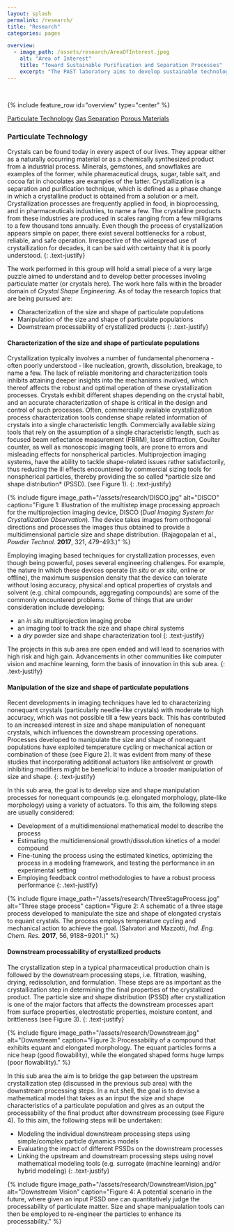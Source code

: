 ```yaml
---
layout: splash
permalink: /research/
title: "Research"
categories: pages

overview:
  - image_path: /assets/research/AreaOfInterest.jpeg
    alt: "Area of Interest"
    title: "Toward Sustainable Purification and Separation Processes"
    excerpt: "The PAST laboratory aims to develop sustainable technologies for challenging purification and separation problems. To achieve this the research activities span all the way from understanding fundamentals to developing processes. *Particulate Technology*, *Gas Separation*, and *Porous Materials* are the three focus areas of the laboratory. <br />"
---
```


<br />

{% include feature_row id="overview" type="center" %}

<a href="#ParTech" class="btn btn--primary">Particulate Technology</a> <a href="#" class="btn btn--primary">Gas Separation</a> <a href="#" class="btn btn--primary">Porous Materials</a>

<h3 id="ParTech">Particulate Technology</h3>
Crystals can be found today in every aspect of our lives. They appear either as a naturally occurring material or as a chemically synthesized product from a industrial process. Minerals, gemstones, and snowflakes are examples of the former, while pharmaceutical drugs, sugar, table salt, and cocoa fat in chocolates are examples of the latter. Crystallization is a separation and purification technique, which is defined as a phase change in which a crystalline product is obtained from a solution or a melt. Crystallization processes are frequently applied in food, in bioprocessing, and in pharmaceuticals industries, to name a few. The crystalline products from these industries are produced in scales ranging from a few milligrams to a few thousand tons annually. Even though the process of crystallization appears simple on paper, there exist several bottlenecks for a robust, reliable, and safe operation. Irrespective of the widespread use of crystallization for decades, it can be said with certainty that it is poorly understood. 
{: .text-justify}

The work performed in this group will hold a small piece of a very large puzzle aimed to understand and to develop better processes involing particulate matter (or crystals here). The work here falls within the broader domain of *Crystal Shape Engineering*. As of today the research topics that are being pursued are:
* Characterization of the size and shape of particulate populations
* Manipulation of the size and shape of particulate populations
* Downstream processability of crystallized products
{: .text-justify}

<h4>Characterization of the size and shape of particulate populations</h4>
Crystallization typically involves a number of fundamental phenomena - often poorly understood - like nucleation, growth, dissolution, breakage, to name a few. The lack of reliable monitoring and characterization tools inhibits attaining deeper insights into the mechanisms involved, which thereof affects the robust and optimal operation of these crystallization processes. Crystals exhibit different shapes depending on the crystal habit, and an accurate characterization of shape is critical in the design and control of such processes. Often, commercially available crystallization process characterization tools condense shape related information of crystals into a single characteristic length. Commercially available sizing tools that rely on the assumption of a single characteristic length, such as focused beam reflectance measurement (FBRM), laser diffraction, Coulter counter, as well as monoscopic imaging tools, are prone to errors and misleading effects for nonspherical particles. Multiprojection imaging systems, have the ability to tackle shape-related issues rather satisfactorily, thus reducing the ill effects encountered by commercial sizing tools for nonspherical particles, thereby providing the so called *particle size and shape distribution* (PSSD). (see Figure 1).
{: .text-justify}

{% include figure image_path="/assets/research/DISCO.jpg" alt="DISCO" caption="Figure 1: Illustration of the multistep image processing approach for the multiprojection imaging device, DISCO (*Dual Imaging System for Crystallization Observation*). The device takes images from orthogonal directions and processes the images thus obtained to provide a multidimensional particle size and shape distribution. (Rajagopalan et al., *Powder Technol.* **2017**, 321, 479–493.)" %}

Employing imaging based techniques for crystallization processes, even though being powerful, poses several engineering challenges. For example, the nature in which these devices operate (*in situ* or *ex situ*, online or offline), the maximum suspension density that the device can tolerate without losing accuracy, physical and optical properties of crystals and solvent (e.g. chiral compounds, aggregating compounds) are some of the commonly encountered problems. Some of things that are under consideration include developing:
* an *in situ* multiprojection imaging probe
* an imaging tool to track the size and shape chiral systems
* a *dry* powder size and shape characterization tool
{: .text-justify}

The projects in this sub area are open ended and will lead to scenarios with high risk and high gain. Advancements in other communities like computer vision and machine learning, form the basis of innovation in this sub area.
{: .text-justify}

<h4>Manipulation of the size and shape of particulate populations</h4>
Recent developments in imaging techniques have led to characterizing nonequant crystals (particularly needle-like crystals) with moderate to high accuracy, which was not possible till a few years back. This has contributed to an increased interest in size and shape manipulation of nonequant crystals, which influences the downstream processing operations. Processes developed to manipulate the size and shape of nonequant populations have exploited temperature cycling or mechanical action or combination of these (see Figure 2). It was evident from many of these studies that incorporating additional actuators like antisolvent or growth inhibiting modifiers might be beneficial to induce a broader manipulation of size and shape.
{: .text-justify}

In this sub area, the goal is to develop size and shape manipulation processes for nonequant compounds (e.g. elongated morphology, plate-like morphology) using a variety of actuators. To this aim, the following steps are usually considered:
* Development of a multidimensional mathematical model to describe the process
* Estimating the multidimensional growth/dissolution kinetics of a model compound
* Fine-tuning the process using the estimated kinetics, optimizing the process in a modeling framework, and testing the performance in an experimental setting
* Employing feedback control methodologies to have a robust process performance
{: .text-justify}

{% include figure image_path="/assets/research/ThreeStageProcess.jpg" alt="Three stage process" caption="Figure 2: A schematic of a three stage process developed to manipulate the size and shape of elongated crystals to equant crystals. The process employs temperature cycling and mechanical action to achieve the goal. (Salvatori and Mazzotti, *Ind. Eng. Chem. Res.* **2017**, 56, 9188−9201.)" %}

<h4>Downstream processability of crystallized products</h4>
The crystallization step in a typical pharmaceutical production chain is followed by the downstream processing steps, i.e. filtration, washing, drying, redissolution, and formulation. These steps are as important as the crystallization step in determining the final properties of the crystallized product. The particle size and shape distribution (PSSD) after crystallization is one of the major factors that affects the downstream processes apart from surface properties, electrostatic properties, moisture content, and brittleness (see Figure 3). 
{: .text-justify}

{% include figure image_path="/assets/research/Downstream.jpg" alt="Downstream" caption="Figure 3: Processability of a compound that exhibits equant and elongated morphology. The equant particles forms a nice heap (good flowability), while the elongated shaped forms huge lumps (poor flowability)." %}

In this sub area the aim is to bridge the gap between the upstream crystallization step (discussed in the previous sub area) with the downstream processing steps. In a nut shell, the goal is to devise a mathematical model that takes as an input the size and shape characteristics of a particulate population and gives as an output the processability of the final product after downstream processing (see Figure 4). To this aim, the following steps will be undertaken:
* Modeling the individual downstream processing steps using simple/complex particle dynamics models
* Evaluating the impact of different PSSDs on the downstream processes
* Linking the upstream and downstream processing steps using novel mathematical modeling tools (e.g. surrogate (machine learning) and/or hybrid modeling)
{: .text-justify}

{% include figure image_path="/assets/research/DownstreamVision.jpg" alt="Downstream Vision" caption="Figure 4: A potential scenario in the future, where given an input PSSD one can quantitatively judge the processability of particulate matter. Size and shape manipualation tools can then be employed to re-engineer the particles to enhance its processability." %}
